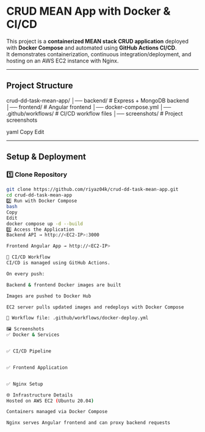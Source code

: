 # CRUD MEAN App with Docker & CI/CD 

This project is a **containerized MEAN stack CRUD application** deployed with **Docker Compose** and automated using **GitHub Actions CI/CD**.  
It demonstrates containerization, continuous integration/deployment, and hosting on an AWS EC2 instance with Nginx.  

---

## Project Structure
crud-dd-task-mean-app/
│── backend/ # Express + MongoDB backend
│── frontend/ # Angular frontend
│── docker-compose.yml
│── .github/workflows/ # CI/CD workflow files
│── screenshots/ # Project screenshots

yaml
Copy
Edit

---

## Setup & Deployment

### 1️⃣ Clone Repository
```bash
git clone https://github.com/riyaz04k/crud-dd-task-mean-app.git
cd crud-dd-task-mean-app
2️⃣ Run with Docker Compose
bash
Copy
Edit
docker compose up -d --build
3️⃣ Access the Application
Backend API → http://<EC2-IP>:3000

Frontend Angular App → http://<EC2-IP>

🔄 CI/CD Workflow
CI/CD is managed using GitHub Actions.

On every push:

Backend & frontend Docker images are built

Images are pushed to Docker Hub

EC2 server pulls updated images and redeploys with Docker Compose

📄 Workflow file: .github/workflows/docker-deploy.yml

🖼️ Screenshots
✅ Docker & Services


✅ CI/CD Pipeline


✅ Frontend Application


✅ Nginx Setup

🌐 Infrastructure Details
Hosted on AWS EC2 (Ubuntu 20.04)

Containers managed via Docker Compose

Nginx serves Angular frontend and can proxy backend requests

